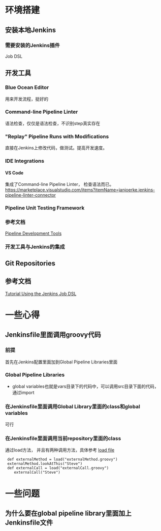 # 环境搭建
## 安装本地Jenkins
### 需要安装的Jenkins插件
Job DSL	

## 开发工具

### Blue Ocean Editor
用来开发流程，挺好的
### Command-line Pipeline Linter
语法检查，仅仅是语法检查，不识别step真实存在
### "Replay" Pipeline Runs with Modifications
直接在Jenkins上修改代码，做测试。提高开发速度。

### IDE Integrations

#### VS Code
集成了Command-line Pipeline Linter， 检查语法而已。
https://marketplace.visualstudio.com/items?itemName=janjoerke.jenkins-pipeline-linter-connector

### Pipeline Unit Testing Framework

### 参考文档
[Pipeline Development Tools](https://jenkins.io/doc/book/pipeline/development/)  

### 开发工具与Jenkins的集成

## Git Repositories

## 参考文档

[Tutorial Using the Jenkins Job DSL](https://github.com/jenkinsci/job-dsl-plugin/wiki/Tutorial---Using-the-Jenkins-Job-DSL)  

# 一些心得
## Jenkinsfile里面调用groovy代码
### 前提
首先在Jenkins配置里面加到Global Pipeline Libraries里面

### Global Pipeline Libraries
   * global variables也就是vars目录下的代码中，可以调用src目录下面的代码，通过import

### 在Jenkinsfile里面调用Global Library里面的class和global variables
   可行

### 在Jenkinsfile里面调用当前repository里面的class
通过load方法， 并且有两种调用方法，具体参考 [load file](https://github.com/jenkinsci/pipeline-examples/tree/master/pipeline-examples/load-from-file)
```
 def externalMethod = load("externalMethod.groovy")
 externalMethod.lookAtThis("Steve")
 def externalCall = load("externalCall.groovy")
    externalCall("Steve")
```
# 一些问题
## 为什么要在global pipeline library里面加上Jenkinsfile文件

